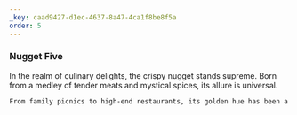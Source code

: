```yaml
---
_key: caad9427-d1ec-4637-8a47-4ca1f8be8f5a
order: 5
---
```


### Nugget Five

In the realm of culinary delights, the crispy nugget stands supreme. Born from a medley of tender meats and mystical spices, its allure is universal.

```txt
From family picnics to high-end restaurants, its golden hue has been a symbol of gastronomic pleasure.
```
